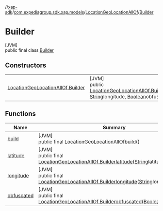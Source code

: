 //[xap-sdk](../../../../index.md)/[com.expediagroup.sdk.xap.models](../../index.md)/[LocationGeoLocationAllOf](../index.md)/[Builder](index.md)

# Builder

[JVM]\
public final class [Builder](index.md)

## Constructors

| | |
|---|---|
| [LocationGeoLocationAllOf.Builder](-location-geo-location-all-of.-builder.md) | [JVM]<br>public [LocationGeoLocationAllOf.Builder](index.md)[LocationGeoLocationAllOf.Builder](-location-geo-location-all-of.-builder.md)([String](https://docs.oracle.com/javase/8/docs/api/java/lang/String.html)latitude, [String](https://docs.oracle.com/javase/8/docs/api/java/lang/String.html)longitude, [Boolean](https://docs.oracle.com/javase/8/docs/api/java/lang/Boolean.html)obfuscated) |

## Functions

| Name | Summary |
|---|---|
| [build](build.md) | [JVM]<br>public final [LocationGeoLocationAllOf](../index.md)[build](build.md)() |
| [latitude](latitude.md) | [JVM]<br>public final [LocationGeoLocationAllOf.Builder](index.md)[latitude](latitude.md)([String](https://docs.oracle.com/javase/8/docs/api/java/lang/String.html)latitude) |
| [longitude](longitude.md) | [JVM]<br>public final [LocationGeoLocationAllOf.Builder](index.md)[longitude](longitude.md)([String](https://docs.oracle.com/javase/8/docs/api/java/lang/String.html)longitude) |
| [obfuscated](obfuscated.md) | [JVM]<br>public final [LocationGeoLocationAllOf.Builder](index.md)[obfuscated](obfuscated.md)([Boolean](https://docs.oracle.com/javase/8/docs/api/java/lang/Boolean.html)obfuscated) |
